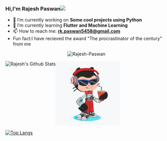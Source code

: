 

### Hi,I'm Rajesh Paswan<img src="https://media.giphy.com/media/hvRJCLFzcasrR4ia7z/giphy.gif" width="25px">
- 🔭 I’m currently working on **Some cool projects using Python**
- 🌱 I’m currently learning **Flutter and Machine Learning**
- 📫 How to reach me: **rk.paswan5458@gmail.com** 
-  Fun fact:I have recieved the award "The procrastinator of the century" from me

<p align="center"> <img src="https://komarev.com/ghpvc/?username=Rajesh-Paswan" alt="Rajesh-Paswan" /> </p>
<img align="left" alt="Rajesh's Github Stats" src="https://github-readme-stats.vercel.app/api?username=Rajesh-Paswan&show_icons=true&hide_border=true" />


<p>
  <img  align='center' width="200" src="https://github.com/Rajesh-Paswan/Rajesh-Paswan/blob/master/octocat.png">
</p>

[![Top Langs](https://github-readme-stats.vercel.app/api/top-langs/?username=Rajesh-Paswan)](https://github.com/Rajesh-Paswan/github-readme-stats)


